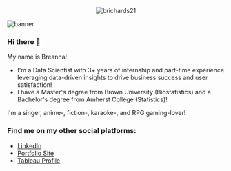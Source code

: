 <p align="center"> <img src="https://komarev.com/ghpvc/?username=brichards21" alt="brichards21"/></p>

![banner](https://github.com/brichards21/brichards21/assets/51483856/2fd9318d-0bd0-4699-9819-8776b9be4521)



### Hi there 👋

My name is Breanna! 
- I'm a Data Scientist with 3+ years of internship and part-time experience leveraging data-driven insights to drive business success and user satisfaction!
- I have a Master's degree from Brown University (Biostatistics) and a Bachelor's degree from Amherst College (Statistics)!

I'm a singer, anime-, fiction-, karaoke-, and RPG gaming-lover! 


### Find me on my other social platforms:

<!--
<p align="left">
<a href="https://www.linkedin.com/in/breannarichards/" target="blank"><img align="center" src="https://github.com/mishmanners/MishManners/blob/master/socials/transparent-Linkedin-logo-icon.png" alt="" height="30" /></a>
<a href="https://breanna-richards.netlify.app/#" target="blank"><img align="center" src="https://github.com/mishmanners/MishManners/blob/master/socials/chrome.png" alt="" height="30" /></a>
-->

- [LinkedIn](https://www.linkedin.com/in/breannarichards/)
- [Portfolio Site](https://breanna-richards.netlify.app/#)
- [Tableau Profile](https://public.tableau.com/app/profile/breanna.richards)



<!--
[![Top Langs](https://github-readme-stats.vercel.app/api/top-langs/?username=brichards21)](https://github.com/brichards21/github-readme-stats)

**brichards21/brichards21** is a ✨ _special_ ✨ repository because its `README.md` (this file) appears on your GitHub profile.

Here are some ideas to get you started:

- 🔭 I’m currently working on ...
- 🌱 I’m currently learning ...
- 👯 I’m looking to collaborate on ...
- 🤔 I’m looking for help with ...
- 💬 Ask me about ...
- 📫 How to reach me: ...
- 😄 Pronouns: ...
- ⚡ Fun fact: ...
-->
